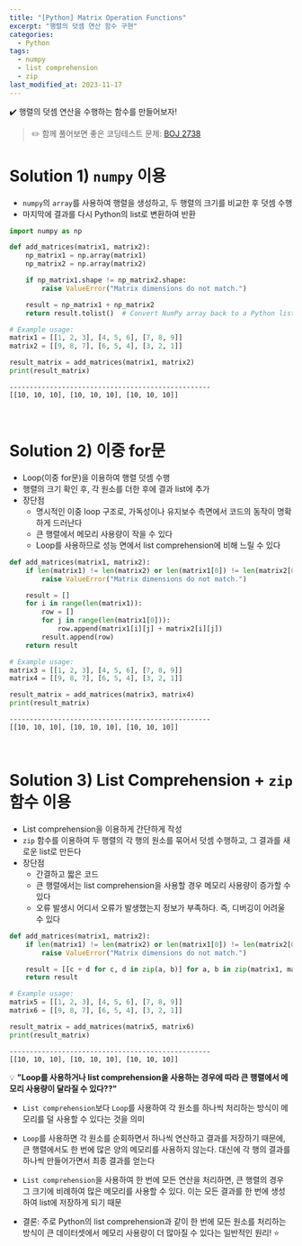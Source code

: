 ```yaml
---
title: "[Python] Matrix Operation Functions"
excerpt: "행렬의 덧셈 연산 함수 구현"
categories:
  - Python
tags:
  - numpy
  - list comprehension
  - zip
last_modified_at: 2023-11-17
---
```


<div class="notice--primary" markdown="1">
✔️ 행렬의 덧셈 연산을 수행하는 함수를 만들어보자!
</div>

> ✏️ 함께 풀어보면 좋은 코딩테스트 문제: [BOJ 2738](https://www.acmicpc.net/problem/2738)

# Solution 1) `numpy` 이용

- `numpy`의 `array`를 사용하여 행렬을 생성하고, 두 행렬의 크기를 비교한 후 덧셈 수행
- 마지막에 결과를 다시 Python의 list로 변환하여 반환

```python
import numpy as np

def add_matrices(matrix1, matrix2):
    np_matrix1 = np.array(matrix1)
    np_matrix2 = np.array(matrix2)

    if np_matrix1.shape != np_matrix2.shape:
        raise ValueError("Matrix dimensions do not match.")

    result = np_matrix1 + np_matrix2
    return result.tolist()  # Convert NumPy array back to a Python list
```

```python
# Example usage:
matrix1 = [[1, 2, 3], [4, 5, 6], [7, 8, 9]]
matrix2 = [[9, 8, 7], [6, 5, 4], [3, 2, 1]]

result_matrix = add_matrices(matrix1, matrix2)
print(result_matrix)
```

```
--------------------------------------------------
[[10, 10, 10], [10, 10, 10], [10, 10, 10]]
```

<br>

# Solution 2) 이중 for문

- Loop(이중 for문)을 이용하여 행렬 덧셈 수행
- 행렬의 크기 확인 후, 각 원소를 더한 후에 결과 list에 추가
- 장단점
  - 명시적인 이중 loop 구조로, 가독성이나 유지보수 측면에서 코드의 동작이 명확하게 드러난다
  - 큰 행렬에서 메모리 사용량이 작을 수 있다
  - Loop를 사용하므로 성능 면에서 list comprehension에 비해 느릴 수 있다

```python
def add_matrices(matrix1, matrix2):
    if len(matrix1) != len(matrix2) or len(matrix1[0]) != len(matrix2[0]):
        raise ValueError("Matrix dimensions do not match.")

    result = []
    for i in range(len(matrix1)):
        row = []
        for j in range(len(matrix1[0])):
            row.append(matrix1[i][j] + matrix2[i][j])
        result.append(row)
    return result
```

```python
# Example usage:
matrix3 = [[1, 2, 3], [4, 5, 6], [7, 8, 9]]
matrix4 = [[9, 8, 7], [6, 5, 4], [3, 2, 1]]

result_matrix = add_matrices(matrix3, matrix4)
print(result_matrix)
```

```
--------------------------------------------------
[[10, 10, 10], [10, 10, 10], [10, 10, 10]]
```

<br>

# Solution 3) List Comprehension + `zip` 함수 이용

- List comprehension을 이용하게 간단하게 작성
- `zip` 함수를 이용하여 두 행렬의 각 행의 원소를 묶어서 덧셈 수행하고, 그 결과를 새로운 list로 만든다
- 장단점
  - 간결하고 짧은 코드
  - 큰 행렬에서는 list comprehension을 사용할 경우 메모리 사용량이 증가할 수 있다
  - 오류 발생시 어디서 오류가 발생했는지 정보가 부족하다. 즉, 디버깅이 어려울 수 있다

```python
def add_matrices(matrix1, matrix2):
    if len(matrix1) != len(matrix2) or len(matrix1[0]) != len(matrix2[0]):
        raise ValueError("Matrix dimensions do not match.")

    result = [[c + d for c, d in zip(a, b)] for a, b in zip(matrix1, matrix2)]
    return result
```

```python
# Example usage:
matrix5 = [[1, 2, 3], [4, 5, 6], [7, 8, 9]]
matrix6 = [[9, 8, 7], [6, 5, 4], [3, 2, 1]]

result_matrix = add_matrices(matrix5, matrix6)
print(result_matrix)
```

```
--------------------------------------------------
[[10, 10, 10], [10, 10, 10], [10, 10, 10]]
```

<div class="notice" markdown="1">
💡 <b>"Loop를 사용하거나 list comprehension을 사용하는 경우에 따라 큰 행렬에서 메모리 사용량이 달라질 수 있다??"</b>

- `List comprehension`보다 `Loop`를 사용하여 각 원소를 하나씩 처리하는 방식이 메모리를 덜 사용할 수 있다는 것을 의미

- `Loop`를 사용하면 각 원소를 순회하면서 하나씩 연산하고 결과를 저장하기 때문에, 큰 행렬에서도 한 번에 많은 양의 메모리를 사용하지 않는다. 대신에 각 행의 결과를 하나씩 만들어가면서 최종 결과를 얻는다

- `List comprehension`을 사용하여 한 번에 모든 연산을 처리하면, 큰 행렬의 경우 그 크기에 비례하여 많은 메모리를 사용할 수 있다. 이는 모든 결과를 한 번에 생성하여 list에 저장하게 되기 때문

- 결론: 주로 Python의 list comprehension과 같이 한 번에 모든 원소를 처리하는 방식이 큰 데이터셋에서 메모리 사용량이 더 많아질 수 있다는 일반적인 원리! ⭐️
</div>
